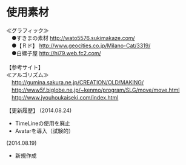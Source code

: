 使用素材
=================
≪グラフィック≫<br>
　●すきまの素材	http://wato5576.sukimakaze.com/<br>
　●【Ｒド】		http://www.geocities.co.jp/Milano-Cat/3319/<br>
　●白螺子屋		http://hi79.web.fc2.com/<br>
<br>
【参考サイト】<br>
≪アルゴリズム≫<br>
　http://gumina.sakura.ne.jp/CREATION/OLD/MAKING/<br>
　http://www5f.biglobe.ne.jp/~kenmo/program/SLG/move/move.html<br>
　http://www.jyouhoukaiseki.com/index.html<br>

【更新履歴】
(2014.08.24)
<ul>
<li>TimeLineの使用を廃止</li>
<li>Avatarを導入（試験的）</li>
</ul>
(2014.08.19)
<ul>
<li>新規作成</li>
</ul>
